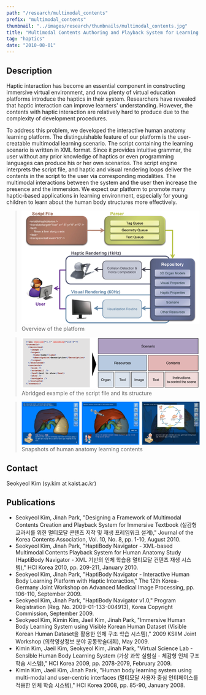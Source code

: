 ```yaml
---
path: "/research/multimodal_contents"
prefix: "multimodal_contents"
thumbnail: "../images/research/thumbnails/multimodal_contents.jpg"
title: "Multimodal Contents Authoring and Playback System for Learning Human Anatomy"
tag: "haptics"
date: "2010-08-01"
---
```


## Description

Haptic interaction has become an essential component in constructing immersive virtual environment, and now plenty of virtual education platforms introduce the haptics in their system. Researchers have revealed that haptic interaction can improve learners' understanding. However, the contents with haptic interaction are relatively hard to produce due to the complexity of development procedures.

To address this problem, we developed the interactive human anatomy learning platform. The distinguishable feature of our platform is the user-creatable multimodal learning scenario. The script containing the learning scenario is written in XML format. Since it provides intuitive grammar, the user without any prior knowledge of haptics or even programming languages can produce his or her own scenarios. The script engine interprets the script file, and haptic and visual rendering loops deliver the contents in the script to the user via corresponding modalities. The multimodal interactions between the system and the user then increase the presence and the immersion. We expect our platform to promote many haptic-based applications in learning environment, especially for young children to learn about the human body structures more effectively.

> ![Overview of the platform](../images/research/multimodal_contents/img1.png)
> Overview of the platform

> ![Abridged example of the script file and its structure](../images/research/multimodal_contents/img2.png)
> Abridged example of the script file and its structure

> ![Snapshots of human anatomy learning contents](../images/research/multimodal_contents/img3.jpg)
> Snapshots of human anatomy learning contents

## Contact

Seokyeol Kim (sy.kim at kaist.ac.kr)

## Publications

- Seokyeol Kim, Jinah Park, "Designing a Framework of Multimodal Contents Creation and Playback System for Immersive Textbook (실감형 교과서를 위한 멀티모달 콘텐츠 저작 및 재생 프레임워크 설계)," Journal of the Korea Contents Association, Vol. 10, No. 8, pp. 1-10, August 2010.
- Seokyeol Kim, Jinah Park, "HaptiBody Navigator - XML-based Multimodal Contents Playback System for Human Anatomy Study (HaptiBody Navigator - XML 기반의 인체 학습용 멀티모달 컨텐츠 재생 시스템)," HCI Korea 2010, pp. 209-211, January 2010.
- Seokyeol Kim, Jinah Park, "HaptiBody Navigator - Interactive Human Body Learning Platform with Haptic Interaction," The 12th Korea-Germany Joint Workshop on Advanced Medical Image Processing, pp. 106-110, September 2009.
- Seokyeol Kim, Jinah Park, "HaptiBody Navigator v1.0," Program Registration (Reg. No. 2009-01-133-004913), Korea Copyright Commission, September 2009.
- Seokyeol Kim, Kimin Kim, Jaeil Kim, Jinah Park, "Immersive Human Body Learning System using Visible Korean Human Dataset (Visible Korean Human Dataset을 활용한 인체 구조 학습 시스템)," 2009 KSIIM Joint Workshop (의학영상정보 분야 공동학술대회), May 2009.
- Kimin Kim, Jaeil Kim, Seokyeol Kim, Jinah Park, "Virtual Science Lab - Sensible Human Body Learning System (가상 과학 실험실 - 체감형 인체 구조 학습 시스템)," HCI Korea 2009, pp. 2078-2079, February 2009.
- Kimin Kim, Jaeil Kim, Jinah Park, "Human body learning system using multi-modal and user-centric interfaces (멀티모달 사용자 중심 인터페이스를 적용한 인체 학습 시스템)," HCI Korea 2008, pp. 85-90, January 2008.